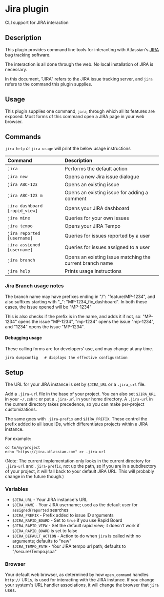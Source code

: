 # Jira plugin #

CLI support for JIRA interaction

## Description ##

This plugin provides command line tools for interacting with Atlassian's [JIRA](https://www.atlassian.com/software/jira) bug tracking software.

The interaction is all done through the web. No local installation of JIRA is necessary.

In this document, "JIRA" refers to the JIRA issue tracking server, and `jira` refers to the command this plugin supplies.

## Usage ##

This plugin supplies one command, `jira`, through which all its features are exposed. Most forms of this command open a JIRA page in your web browser.

## Commands

`jira help` or `jira usage` will print the below usage instructions

| Command       | Description                                               |
| :------------ | :-------------------------------------------------------- |
| `jira`        | Performs the default action                               |
| `jira new`    | Opens a new Jira issue dialogue                           |
| `jira ABC-123`   | Opens an existing issue                                |
| `jira ABC-123 m` | Opens an existing issue for adding a comment           |
| `jira dashboard [rapid_view]` |  Opens your JIRA dashboard              |
| `jira mine`   | Queries for your own issues                               |
| `jira tempo`  | Opens your JIRA Tempo                                     |
| `jira reported [username]`  | Queries for issues reported by a user       |
| `jira assigned [username]`  | Queries for issues assigned to a user       |
| `jira branch` | Opens an existing issue matching the current branch name  |
| `jira help` | Prints usage instructions  |

### Jira Branch usage notes

The branch name may have prefixes ending in "/": "feature/MP-1234", and also suffixes
starting with "_": "MP-1234_fix_dashboard". In both these cases, the issue opened will be "MP-1234"

This is also checks if the prefix is in the name, and adds it if not, so: "MP-1234" opens the issue "MP-1234",
"mp-1234" opens the issue "mp-1234", and "1234" opens the issue "MP-1234".

#### Debugging usage ####

These calling forms are for developers' use, and may change at any time.

```
jira dumpconfig   # displays the effective configuration
```

## Setup ##

The URL for your JIRA instance is set by `$JIRA_URL` or a `.jira_url` file.

Add a `.jira-url` file in the base of your project. You can also set `$JIRA_URL` in your `~/.zshrc` or put a `.jira-url` in your home directory. A `.jira-url` in the current directory takes precedence, so you can make per-project customizations.

The same goes with `.jira-prefix` and `$JIRA_PREFIX`. These control the prefix added to all issue IDs, which differentiates projects within a JIRA instance.

For example:

```
cd to/my/project
echo "https://jira.atlassian.com" >> .jira-url
```

(Note: The current implementation only looks in the current directory for `.jira-url` and `.jira-prefix`, not up the path, so if you are in a subdirectory of your project, it will fall back to your default JIRA URL. This will probably change in the future though.)

### Variables ###

* `$JIRA_URL` - Your JIRA instance's URL
* `$JIRA_NAME` - Your JIRA username; used as the default user for `assigned`/`reported` searches
* `$JIRA_PREFIX` - Prefix added to issue ID arguments
* `$JIRA_RAPID_BOARD` - Set to `true` if you use Rapid Board
* `$JIRA_RAPID_VIEW` - Set the default rapid view; it doesn't work if `$JIRA_RAPID_BOARD` is set to false
* `$JIRA_DEFAULT_ACTION` - Action to do when `jira` is called with no arguments; defaults to "new"
* `$JIRA_TEMPO_PATH` - Your JIRA tempo url path; defaults to "/secure/Tempo.jspa"

### Browser ###

Your default web browser, as determined by how `open_command` handles `http://` URLs, is used for interacting with the JIRA instance. If you change your system's URL handler associations, it will change the browser that `jira` uses.
